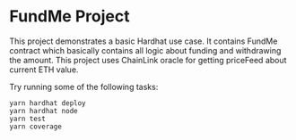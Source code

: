 # FundMe Project

This project demonstrates a basic Hardhat use case. It contains FundMe contract which basically contains all logic about funding and withdrawing the amount. This project uses ChainLink oracle for getting priceFeed about current ETH value.

Try running some of the following tasks:

```shell
yarn hardhat deploy
yarn hardhat node
yarn test
yarn coverage
```
